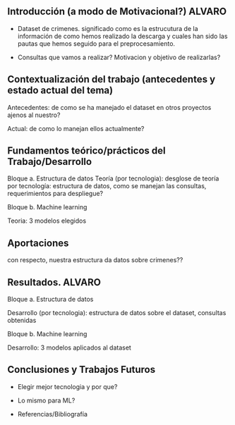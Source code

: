 
## Introducción (a modo de Motivacional?) **ALVARO**

- Dataset de crimenes. significado como es la estrucutura de la información de como hemos realizado la descarga y cuales han sido las pautas que hemos seguido para el preprocesamiento.

- Consultas que vamos a realizar? Motivacion y objetivo de realizarlas?

## Contextualización del trabajo (antecedentes y estado actual del tema) 

Antecedentes: de como se ha manejado el dataset en otros proyectos ajenos al nuestro?

Actual: de como lo manejan ellos actualmente?

## Fundamentos teórico/prácticos del Trabajo/Desarrollo

Bloque a. Estructura de datos
Teoría (por tecnologia): desglose de  teoría por tecnología: estructura de datos, como se manejan las consultas, requerimientos para despliegue?

Bloque b. Machine learning

Teoria: 3 modelos elegidos

## Aportaciones 

con respecto, nuestra estructura da datos sobre crimenes??

## Resultados. **ALVARO**

Bloque a. Estructura de datos

Desarrollo (por tecnologia): estructura de datos sobre el dataset, consultas obtenidas

Bloque b. Machine learning

Desarrollo: 3 modelos aplicados al dataset

## Conclusiones y Trabajos Futuros 

- Elegir mejor tecnologia y por que?
- Lo mismo para ML?

- Referencias/Bibliografía
